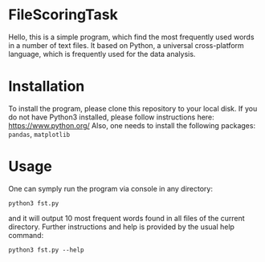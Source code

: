 # FileScoringTask

Hello, this is a simple program, which find the most frequently used words in a number of text files.
It based on Python, a universal cross-platform language, which is frequently used for the data analysis.

# Installation

To install the program, please clone this repository to your local disk.
If you do not have Python3 installed, please follow instructions here: https://www.python.org/
Also, one needs to install the following packages: `pandas`, `matplotlib`

# Usage

One can symply run the program via console in any directory:
```
python3 fst.py
```
and it will output 10 most frequent words found in all files of the current directory. 
Further instructions and help is provided by the usual help command:
```
python3 fst.py --help
```
